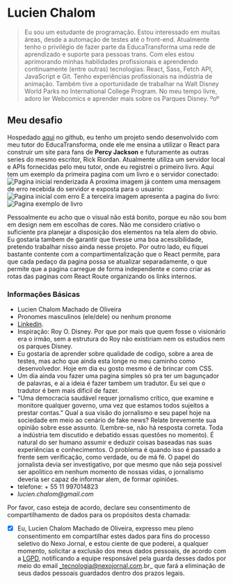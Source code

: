 # Lucien Chalom 
> Eu sou um estudante de programação. Estou interessado em muitas áreas, desde a automação de testes até o front-end.
Atualmente tenho o privilégio de fazer parte da EducaTransforma uma rede de aprendizado e suporte para pessoas trans. Com eles estou aprimorando minhas habilidades profissionais e aprendendo continuamente (entre outras) tecnologias: React, Sass, Fetch API, JavaScript e Git.
Tenho experiências profissionais na indústria de animação. Também tive a oportunidade de trabalhar na Walt Disney World Parks no International College Program.
No meu tempo livre, adoro ler Webcomics e aprender mais sobre os Parques Disney. ºoº
## Meu desafio 
Hospedado [aqui](https://github.com/Lucienchalom/pjoclub) no github, eu tenho um projeto sendo desenvolvido com meu tutor do EducaTransforma, onde ele me ensina a utilizar o React para construir um site para fans de **Percy Jackson** e futuramente as outras series do mesmo escritor, Rick Riordan. 
Atualmente utiliza um servidor local e APIs fornecidas pelo meu tutor, onde eu registrei o primeiro livro.  Aqui tem um exemplo da primeira pagina com um livro e o servidor conectado: 
![Pagina inicial renderizada](https://i.imgur.com/hx8uTKG.png)
A proxima imagem já contem uma mensagem de erro recebida do servidor e exposta para o usuario: 
![Pagina inicial com erro](https://i.imgur.com/Pv3i5mh.png)
E a terceira imagem apresenta a pagina do livro: 
![Pagina exemplo de livro](https://i.imgur.com/ppKISno.png)

Pessoalmente eu acho que o visual não está bonito, porque eu não sou bom em design nem em escolhas de cores. Não me considero criativo o suficiente pra planejar a disposição dos elementos na tela alem do obvio. Eu gostaria tambem de garantir que tivesse uma boa acessibilidade, pretendo trabalhar nisso ainda nesse projeto. 
Por outro lado, eu fiquei bastante contente com a compartimentalização que o React permite, para que cada pedaço da pagina possa se atualizar separadamente, o que permite que a pagina carregue de forma independente e como criar as rotas das paginas com React Route organizando os links internos. 

### Informações Básicas
- Lucien Chalom Machado de Oliveira
- Pronomes masculinos (ele/dele) ou nenhum pronome 
- [Linkedin](https://www.linkedin.com/in/lucien-chalom/?locale=pt_BR).
- Inspiração: Roy O. Disney. Por que por mais que quem fosse o visionário era o irmão, sem a estrutura do Roy não existiriam nem os estudios nem os parques Disney. 
- Eu gostaria de aprender sobre qualidade de codigo, sobre a area de testes, mas acho que ainda esta longe no meu caminho como desenvolvedor. Hoje em dia eu gosto mesmo é de brincar com CSS.
- Um dia ainda vou fazer uma pagina simples só pra ter um bagunçador de palavras, e ai a ideia é fazer tambem um tradutor. Eu sei que o tradutor é bem mais dificil de fazer. 
- "Uma democracia saudável requer jornalismo crítico, que examine e monitore qualquer governo, uma vez que estamos todos sujeitos a prestar contas." Qual a sua visão do jornalismo e seu papel hoje na sociedade em meio ao cenário de fake news? Relate brevemente sua opinião sobre esse assunto. (Lembre-se, não há resposta correta. Toda a indústria tem discutido e debatido essas questões no momento). 
É natural do ser humano assumir e deduzir coisas baseadas nas suas experiências e conhecimentos. O problema é quando isso é passado a frente sem verificação, como verdade, ou de má fé. O papel do jornalista devia ser investigativo, por que mesmo que não seja possivel ser apolitico em nenhum momento de nossas vidas, o jornalismo deveria ser capaz de informar alem, de formar opiniões. 
- telefone: + 55 11 997014823
- _lucien.chalom@gmail.com_

Por favor, caso esteja de acordo, declare seu consentimento de compartilhamento de dados para os propósitos desta chamada:

- [X] Eu, Lucien Chalom Machado de Oliveira, expresso meu pleno consentimento em compartilhar estes dados para fins do processo seletivo do Nexo Jornal, e estou ciente de que poderei, a qualquer momento, solicitar a exclusão dos meus dados pessoais, de acordo com a [LGPD](http://www.planalto.gov.br/ccivil_03/_ato2015-2018/2018/lei/l13709.htm), notificando a equipe responsável pela guarda desses dados por meio do email _tecnologia@nexojornal.com.br_ que fará a eliminação de seus dados pessoais guardados dentro dos prazos legais.
